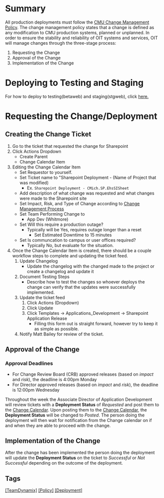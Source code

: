 # Summary
All production deployments must follow the [CMU Change Management Policy](https://team.cmich.edu/oit/services/ServiceRelated%20Documents/OIT%20Change%20Management_ACTIVE.pdf).  The change management policy states that a change is defined as any modification to CMU production systems, planned or unplanned. In order to ensure the stability and reliability of OIT systems and services, OIT will manage changes through the three-stage process:

1. Requesting the Change
1. Approval of the Change
1. Implementation of the Change

# Deploying to Testing and Staging
For how to deploy to testing(betaweb) and staging(stgweb), click [here.](https://code.cmich.edu/IT-AppDevelopment/Documentation/wiki/wikis/how-to-deploy-to-sharepoint)

# Requesting the Change/Deployment

## Creating the Change Ticket
1. Go to the ticket that requested the change for Sharepoint
2. Click Actions Dropdown
    * Create Parent
    * Change Calendar Item
3. Editing the Change Calendar Item
    * Set Requestor to yourself.
    * Set Ticket name to "Sharepoint Deployment - (Name of Project that was modified)
      * Ex. `Sharepoint Deployment - CMich.SP.EhsSISheet`
    * Add description of what change was requested and what changes were made to the Sharepoint site
    * Set Impact, Risk, and Type of Change according to [Change Management Process](https://cmich.teamdynamix.com/TDClient/KB/ArticleDet?ID=35842)
    * Set Team Performing Change to
      * App Dev (Whitmore)
    * Set Will this require a production outage?
      * Typically will be Yes, requires outage longer than a reset
        * Set Estimated Downtime to 15 minutes
     * Set Is communcation to campus or user offices required?
       * Typically No, but evaluate for the situation.
4. Once the Change Calendar Item is created, there should be a couple workflow steps to complete and updating the ticket feed.
   1. Update Changelog
       * Update the changelog with the changed made to the project or create a changelog and update it 
   2. Document Testing Steps
       * Describe how to test the changes so whoever deploys the change can verify that the updates were successfully implemented. 
   3. Update the ticket feed
      1. Click Actions (Dropdown)
      2. Click Update
      3. Click Templates -> Applications_Development -> Sharepoint Application Release
           * Filling this form out is straight forward, however try to keep it as simple as possible.
   4. Notify Matt Bailey for review of the ticket.
## Approval of the Change

### Approval Deadlines
- For Change Review Board (CRB) approved releases (based on *impact* and *risk*), the deadline is 4:00pm Monday
- For Director approved releases (based on *impact* and *risk*), the deadline is 12:00pm Wednesday

Throughout the week the Associate Director of Application Development will review tickets with a **Deployment Status** of *Requested* and post them to the [Change Calendar](https://team.cmich.edu/oit/services/Lists/Change%20Calendar/calendar.aspx).  Upon posting them to the [Change Calendar](https://team.cmich.edu/oit/services/Lists/Change%20Calendar/calendar.aspx), the **Deployment Status** will be changed to *Posted*.  The person doing the deployment will then wait for notification from the Change calendar on if and when they are able to proceed with the change.

## Implementation of the Change
After the change has been implemented the person doing the deployment will update the **Deployment Status** on the ticket to *Successful* or *Not Successful* depending on the outcome of the deployment.

## Tags
[[TeamDynamix]](https://code.cmich.edu/search?project_id=365&repository_ref=master&scope=wiki_blobs&search=TeamDynamixTag)
[[Policy]](https://code.cmich.edu/search?project_id=365&repository_ref=master&scope=wiki_blobs&search=PolicyTag)
[[Deployment]](https://code.cmich.edu/search?project_id=365&repository_ref=master&scope=wiki_blobs&search=DeploymentTag)